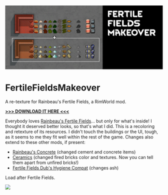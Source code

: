 ![Preview](About/Preview.png)

# FertileFieldsMakeover
A re-texture for Rainbeau's Fertile Fields, a RimWorld mod. 

[**>>> DOWNLOAD IT HERE <<<**](https://github.com/jptrrs/FertileFieldsMakeover/releases/latest)

Everybody loves <a href="https://steamcommunity.com/sharedfiles/filedetails/?id=1539311500">Rainbeau's Fertile Fields</a>... but only for what's inside! I thought it deserved better looks, so that's what I did. This is a recoloring and retexture of its resources. I didn't touch the buildings or the UI, tough, as it seems to me they fit well within the rest of the game.
Changes also extend to these other mods, if present: 

<ul>
<li> <a href="https://steamcommunity.com/sharedfiles/filedetails/?id=1539310322">Rainbeau's Concrete</a> (changed cement and concrete items)
</li><li> <a href="https://steamcommunity.com/sharedfiles/filedetails/?id=1833163132">Ceramics</a> (changed fired bricks color and textures. Now you can tell them apart from unfired bricks!)
</li><li> <a href="https://steamcommunity.com/sharedfiles/filedetails/?id=1602597619">Fertile Fields Dub's Hygiene Compat</a> (changes ash)
</li></ul>

Load after Fertile Fields.

<a href="http://ko-fi.com/jptrrs"><img src="https://i.imgur.com/EEgQ2Ss.png" /></a>
